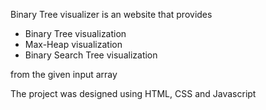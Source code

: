Binary Tree visualizer is an website that provides 
- Binary Tree visualization
- Max-Heap visualization
- Binary Search Tree visualization

from the given input array

The project was designed using HTML, CSS and Javascript

